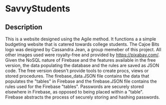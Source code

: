 # SavvyStudents

## Description

This is a website designed using the Agile method. It functions a a simple budgeting website that is catered towards college students. The Cajoe Bits logo was designed by Cassandra Jean, a group memeber of this project. All other images used were royalty-free and provided by https://pixabay.com/. Given the NoSQL nature of Firebase and the features available in the free version, the data populating the database and the rules are saved as JSON code. The free version doesn't provide tools to create procs, views or stored procedures. The firebase_data.JSON file contains the data that populates the "tables" in Firebase and the firebase.JSON file contains the rules used for the Firebase "tables". Passwords are securely stored elsewhere in Firebase, as opposed to being placed within a "table". Firebase abstracts the process of securely storing and hashing passwords.
